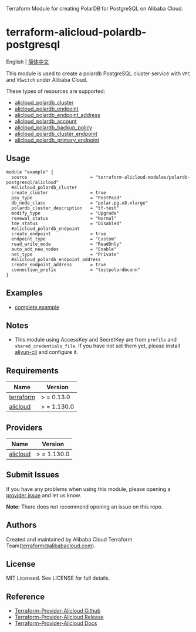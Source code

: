 Terraform Module for creating PolarDB for PostgreSQL on Alibaba Cloud.


terraform-alicloud-polardb-postgresql
=====================================================================

English | [简体中文](README-CN.md)

This module is used to create a polardb PostgreSQL cluster service with `VPC` and `VSwitch` under Alibaba Cloud.

These types of resources are supported:


* [alicloud_polardb_cluster](https://registry.terraform.io/providers/aliyun/alicloud/latest/docs/resources/polardb_cluster)
* [alicloud_polardb_endpoint](https://registry.terraform.io/providers/aliyun/alicloud/latest/docs/resources/polardb_endpoint)
* [alicloud_polardb_endpoint_address](https://registry.terraform.io/providers/aliyun/alicloud/latest/docs/resources/polardb_endpoint_address)
* [alicloud_polardb_account](https://registry.terraform.io/providers/aliyun/alicloud/latest/docs/resources/polardb_account)
* [alicloud_polardb_backup_policy](https://registry.terraform.io/providers/aliyun/alicloud/latest/docs/resources/polardb_backup_policy)
* [alicloud_polardb_cluster_endpoint](https://registry.terraform.io/providers/aliyun/alicloud/latest/docs/resources/polardb_cluster_endpoint)
* [alicloud_polardb_primary_endpoint](https://registry.terraform.io/providers/aliyun/alicloud/latest/docs/resources/polardb_primary_endpoint)

## Usage

```hcl
module "example" {
  source                        = "terraform-alicloud-modules/polardb-postgresql/alicloud"
  #alicloud_polardb_cluster
  create_cluster                = true
  pay_type                      = "PostPaid"
  db_node_class                 = "polar.pg.x8.xlarge"
  polardb_cluster_description   = "tf-test"
  modify_type                   = "Upgrade"
  renewal_status                = "Normal"
  tde_status                    = "Disabled"
  #alicloud_polardb_endpoint
  create_endpoint               = true
  endpoint_type                 = "Custom"
  read_write_mode               = "ReadOnly"
  auto_add_new_nodes            = "Enable"
  net_type                      = "Private"
  #alicloud_polardb_endpoint_address
  create_endpoint_address       = true
  connection_prefix             = "testpolardbconn"
}
```

## Examples

* [complete example](https://github.com/terraform-alicloud-modules/terraform-alicloud-polardb-postgresql/tree/main/examples/complete)

## Notes

* This module using AccessKey and SecretKey are from `profile` and `shared_credentials_file`. If you have not set them
  yet, please install [aliyun-cli](https://github.com/aliyun/aliyun-cli#installation) and configure it.

## Requirements

| Name | Version |
|------|---------|
| <a name="requirement_terraform"></a> [terraform](#requirement\_terraform) | > = 0.13.0 |
| <a name="requirement_alicloud"></a> [alicloud](#requirement\_alicloud) | > = 1.130.0 |

## Providers

| Name | Version |
|------|---------|
| <a name="provider_alicloud"></a> [alicloud](#provider\_alicloud) | > = 1.130.0 |

## Submit Issues

If you have any problems when using this module, please opening
a [provider issue](https://github.com/aliyun/terraform-provider-alicloud/issues/new) and let us know.

**Note:** There does not recommend opening an issue on this repo.

## Authors

Created and maintained by Alibaba Cloud Terraform Team(terraform@alibabacloud.com).

## License

MIT Licensed. See LICENSE for full details.

## Reference

* [Terraform-Provider-Alicloud Github](https://github.com/aliyun/terraform-provider-alicloud)
* [Terraform-Provider-Alicloud Release](https://releases.hashicorp.com/terraform-provider-alicloud/)
* [Terraform-Provider-Alicloud Docs](https://registry.terraform.io/providers/aliyun/alicloud/latest/docs)
